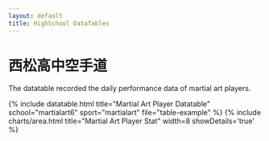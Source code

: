 ```yaml
---
layout: default
title: HighSchool DataTables
---
```


<!-- Page Heading -->
<h1 class="h3 mb-2 text-gray-800">西松高中空手道</h1>
<p class="mb-4">The datatable recorded the daily performance data of martial art players.</p>

{% include datatable.html title="Martial Art Player Datatable" school="martialart6" sport="martialart" file="table-example" %}
{% include charts/area.html title="Martial Art Player Stat" width=8 showDetails='true' %}
